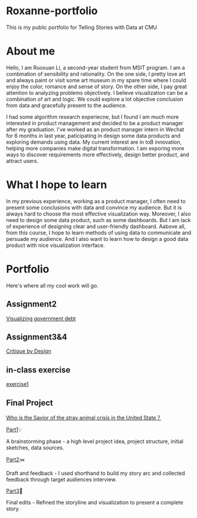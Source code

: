 # Roxanne-portfolio
This is my public portfolio for Telling Stories with Data at CMU

# About me
Hello, I am Ruoxuan Li, a second-year student from MSIT program. I am a combination of sensibility and rationality. On the one side, I pretty love art and always paint or visit some art museum in my spare time where I could enjoy the color, romance and sense of story. On the other side, I pay great attention to analyzing problems objectively. I believe visualization can be a combination of art and logic. We could explore a lot objective conclusion from data and gracefully present to the audience. 

I had some algorithm research experiecne, but I found I am much more interested in product management and decided to be a product manager after my graduation. I've worked as an product manager intern in Wechat for 6 months in last year, paticipating in design some data products and exploring demands using data. My current interest are in toB innovation, helping more companies make digital transformation. I am exporing more ways to discover requirements more effectively, design better product, and attract users.  


# What I hope to learn
In my previous experience, working as a product manager, I often need to present some conclusions with data and convince my audience. But it is always hard to choose the most effective visualization way. Moreover, I also need to design some data product, such as some dashboards. But I am lack of experience of designing clear and user-friendly dashboard. Aabove all, from this course, I hope to learn methods of using data to communicate and persuade my audience. And I also want to learn how to design a good data product with nice visualization interface. 

# Portfolio
Here's where all my cool work will go.
## Assignment2
[Visualizing government debt](/assignment2.md)
## Assignment3&4
[Critique by Design](/assignment3_4.md)
## in-class exercise
[exercise1](/exercise.md)
## Final Project 
[Who is the Savior of the stray animal crisis in the United State？ ](https://preview.shorthand.com/LnVw0Ebe3I0w92FY?_gl=1*s7cwqf*_gcl_aw*R0NMLjE2NDUwNDg4NTYuQ2owS0NRaUEzcktRQmhDTkFSSXNBQ1VFV19ZR1c5QjFhU1d3MUJWVVZsbEpZRnAyMkpHMUF5Wnp1bU41RnhoM0ZBa0dwNFhMRlZxSGlac2FBck9ZRUFMd193Y0I.)

[Part1](/final_project.md)💡

A brainstorming phase - a high level project idea, project structure, initial sketches, data sources.

[Part2](/final_project_part2.md)✂️

Draft and feedback - I used shorthand to build my story arc and collected feedback through target audiences interview.

[Part3](/final_project_part3.md)🌟

Final edits -  Refined the storyline and visualization to present a complete story.
